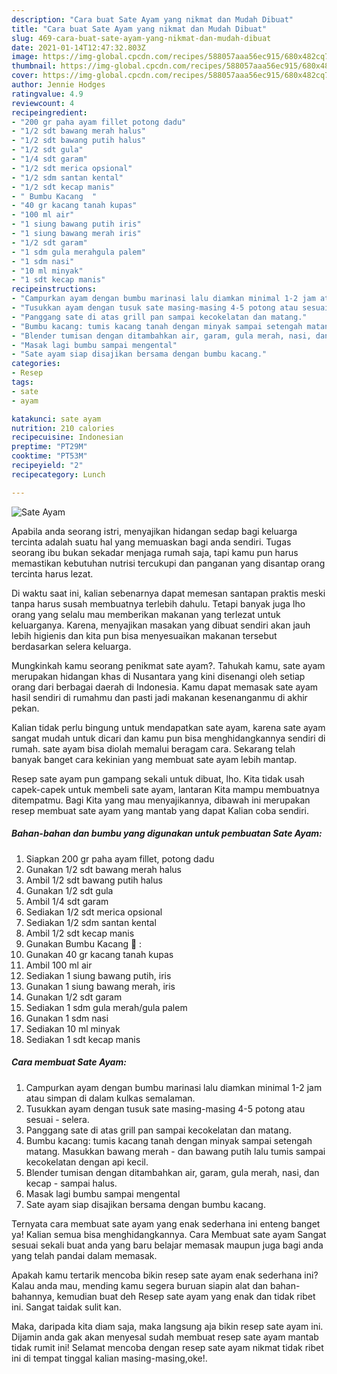 ```yaml
---
description: "Cara buat Sate Ayam yang nikmat dan Mudah Dibuat"
title: "Cara buat Sate Ayam yang nikmat dan Mudah Dibuat"
slug: 469-cara-buat-sate-ayam-yang-nikmat-dan-mudah-dibuat
date: 2021-01-14T12:47:32.803Z
image: https://img-global.cpcdn.com/recipes/588057aaa56ec915/680x482cq70/sate-ayam-foto-resep-utama.jpg
thumbnail: https://img-global.cpcdn.com/recipes/588057aaa56ec915/680x482cq70/sate-ayam-foto-resep-utama.jpg
cover: https://img-global.cpcdn.com/recipes/588057aaa56ec915/680x482cq70/sate-ayam-foto-resep-utama.jpg
author: Jennie Hodges
ratingvalue: 4.9
reviewcount: 4
recipeingredient:
- "200 gr paha ayam fillet potong dadu"
- "1/2 sdt bawang merah halus"
- "1/2 sdt bawang putih halus"
- "1/2 sdt gula"
- "1/4 sdt garam"
- "1/2 sdt merica opsional"
- "1/2 sdm santan kental"
- "1/2 sdt kecap manis"
- " Bumbu Kacang  "
- "40 gr kacang tanah kupas"
- "100 ml air"
- "1 siung bawang putih iris"
- "1 siung bawang merah iris"
- "1/2 sdt garam"
- "1 sdm gula merahgula palem"
- "1 sdm nasi"
- "10 ml minyak"
- "1 sdt kecap manis"
recipeinstructions:
- "Campurkan ayam dengan bumbu marinasi lalu diamkan minimal 1-2 jam atau simpan di dalam kulkas semalaman."
- "Tusukkan ayam dengan tusuk sate masing-masing 4-5 potong atau sesuai selera."
- "Panggang sate di atas grill pan sampai kecokelatan dan matang."
- "Bumbu kacang: tumis kacang tanah dengan minyak sampai setengah matang. Masukkan bawang merah dan bawang putih lalu tumis sampai kecokelatan dengan api kecil."
- "Blender tumisan dengan ditambahkan air, garam, gula merah, nasi, dan kecap sampai halus."
- "Masak lagi bumbu sampai mengental"
- "Sate ayam siap disajikan bersama dengan bumbu kacang."
categories:
- Resep
tags:
- sate
- ayam

katakunci: sate ayam 
nutrition: 210 calories
recipecuisine: Indonesian
preptime: "PT29M"
cooktime: "PT53M"
recipeyield: "2"
recipecategory: Lunch

---
```



![Sate Ayam](https://img-global.cpcdn.com/recipes/588057aaa56ec915/680x482cq70/sate-ayam-foto-resep-utama.jpg)

Apabila anda seorang istri, menyajikan hidangan sedap bagi keluarga tercinta adalah suatu hal yang memuaskan bagi anda sendiri. Tugas seorang ibu bukan sekadar menjaga rumah saja, tapi kamu pun harus memastikan kebutuhan nutrisi tercukupi dan panganan yang disantap orang tercinta harus lezat.

Di waktu  saat ini, kalian sebenarnya dapat memesan santapan praktis meski tanpa harus susah membuatnya terlebih dahulu. Tetapi banyak juga lho orang yang selalu mau memberikan makanan yang terlezat untuk keluarganya. Karena, menyajikan masakan yang dibuat sendiri akan jauh lebih higienis dan kita pun bisa menyesuaikan makanan tersebut berdasarkan selera keluarga. 



Mungkinkah kamu seorang penikmat sate ayam?. Tahukah kamu, sate ayam merupakan hidangan khas di Nusantara yang kini disenangi oleh setiap orang dari berbagai daerah di Indonesia. Kamu dapat memasak sate ayam hasil sendiri di rumahmu dan pasti jadi makanan kesenanganmu di akhir pekan.

Kalian tidak perlu bingung untuk mendapatkan sate ayam, karena sate ayam sangat mudah untuk dicari dan kamu pun bisa menghidangkannya sendiri di rumah. sate ayam bisa diolah memalui beragam cara. Sekarang telah banyak banget cara kekinian yang membuat sate ayam lebih mantap.

Resep sate ayam pun gampang sekali untuk dibuat, lho. Kita tidak usah capek-capek untuk membeli sate ayam, lantaran Kita mampu membuatnya ditempatmu. Bagi Kita yang mau menyajikannya, dibawah ini merupakan resep membuat sate ayam yang mantab yang dapat Kalian coba sendiri.

<!--inarticleads1-->

##### Bahan-bahan dan bumbu yang digunakan untuk pembuatan Sate Ayam:

1. Siapkan 200 gr paha ayam fillet, potong dadu
1. Gunakan 1/2 sdt bawang merah halus
1. Ambil 1/2 sdt bawang putih halus
1. Gunakan 1/2 sdt gula
1. Ambil 1/4 sdt garam
1. Sediakan 1/2 sdt merica opsional
1. Sediakan 1/2 sdm santan kental
1. Ambil 1/2 sdt kecap manis
1. Gunakan  Bumbu Kacang 🥜 :
1. Gunakan 40 gr kacang tanah kupas
1. Ambil 100 ml air
1. Sediakan 1 siung bawang putih, iris
1. Gunakan 1 siung bawang merah, iris
1. Gunakan 1/2 sdt garam
1. Sediakan 1 sdm gula merah/gula palem
1. Gunakan 1 sdm nasi
1. Sediakan 10 ml minyak
1. Sediakan 1 sdt kecap manis




<!--inarticleads2-->

##### Cara membuat Sate Ayam:

1. Campurkan ayam dengan bumbu marinasi lalu diamkan minimal 1-2 jam atau simpan di dalam kulkas semalaman.
1. Tusukkan ayam dengan tusuk sate masing-masing 4-5 potong atau sesuai - selera.
1. Panggang sate di atas grill pan sampai kecokelatan dan matang.
1. Bumbu kacang: tumis kacang tanah dengan minyak sampai setengah matang. Masukkan bawang merah - dan bawang putih lalu tumis sampai kecokelatan dengan api kecil.
1. Blender tumisan dengan ditambahkan air, garam, gula merah, nasi, dan kecap - sampai halus.
1. Masak lagi bumbu sampai mengental
1. Sate ayam siap disajikan bersama dengan bumbu kacang.




Ternyata cara membuat sate ayam yang enak sederhana ini enteng banget ya! Kalian semua bisa menghidangkannya. Cara Membuat sate ayam Sangat sesuai sekali buat anda yang baru belajar memasak maupun juga bagi anda yang telah pandai dalam memasak.

Apakah kamu tertarik mencoba bikin resep sate ayam enak sederhana ini? Kalau anda mau, mending kamu segera buruan siapin alat dan bahan-bahannya, kemudian buat deh Resep sate ayam yang enak dan tidak ribet ini. Sangat taidak sulit kan. 

Maka, daripada kita diam saja, maka langsung aja bikin resep sate ayam ini. Dijamin anda gak akan menyesal sudah membuat resep sate ayam mantab tidak rumit ini! Selamat mencoba dengan resep sate ayam nikmat tidak ribet ini di tempat tinggal kalian masing-masing,oke!.

